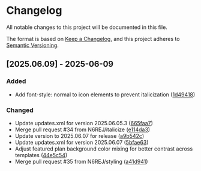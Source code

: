 # Changelog

All notable changes to this project will be documented in this file.

The format is based on [Keep a Changelog](https://keepachangelog.com/en/1.0.0/),
and this project adheres to [Semantic Versioning](https://semver.org/spec/v2.0.0.html).

## [2025.06.09] - 2025-06-09

### Added

* Add font-style: normal to icon elements to prevent italicization ([1d49418](https://github.com/N6REJ/mod_bears_pricing_tables/commit/1d49418))

### Changed

* Update updates.xml for version 2025.06.05.3 ([665faa7](https://github.com/N6REJ/mod_bears_pricing_tables/commit/665faa7))
* Merge pull request #34 from N6REJ/italicize ([e114da3](https://github.com/N6REJ/mod_bears_pricing_tables/commit/e114da3))
* Update version to 2025.06.07 for release ([a9b542c](https://github.com/N6REJ/mod_bears_pricing_tables/commit/a9b542c))
* Update updates.xml for version 2025.06.07 ([5bfae63](https://github.com/N6REJ/mod_bears_pricing_tables/commit/5bfae63))
* Adjust featured plan background color mixing for better contrast across templates ([44e5c54](https://github.com/N6REJ/mod_bears_pricing_tables/commit/44e5c54))
* Merge pull request #35 from N6REJ/styling ([a41d941](https://github.com/N6REJ/mod_bears_pricing_tables/commit/a41d941))

